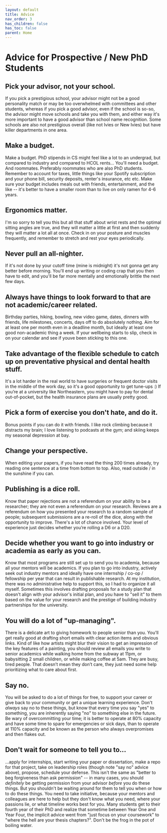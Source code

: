 ```yaml
---
layout: default
title: Advice
nav_order: 3
has_children: false
has_toc: false
parent: Home
---
```

# Advice for Prospective / New PhD Students

## Pick your advisor, not your school.
If you pick a prestigious school, your advisor might not be a good personality match or may be too overwhelmed with committees and other students, whereas if you pick a good advisor, even if the school is so-so, the advisor might move schools and take you with them, and either way it's more important to have a good advisor than school name recognition. Some schools are also not prestigious overall (like not Ivies or New Ivies) but have killer departments in one area. 

## Make a budget.
Make a budget. PhD stipends in CS might feel like a lot to an undergrad, but compared to industry and compared to HCOL rents... You'll need a budget. And roommates. Preferably roommates who are also PhD students. Remember to account for taxes, little things like your Spotify subscription and your phone bill, security deposits, renter's insurance, etc etc. Make sure your budget includes meals out with friends, entertainment, and the like -- it's better to have a smaller room than to live on only ramen for 4-6 years.

## Ergonomics matter.
I'm so sorry to tell you this but all that stuff about wrist rests and the optimal sitting angles are true, and they will matter a little at first and then suddenly they will matter a lot all at once. Check in on your posture and muscles frequently, and remember to stretch and rest your eyes periodically.

## Never pull an all-nighter.
If it's not done by your cutoff time (mine is midnight) it's not gonna get any better before morning. You'll end up writing or coding crap that you then have to edit, and you'll be far more mentally and emotionally brittle the next few days.

## Always have things to look forward to that are not academic/career related.
Birthday parties, hiking, bowling, new video game, dates, dinners with friends, life milestones, concerts, days off to do absolutely nothing. Aim for at least one per month even in a deadline month, but ideally at least one good non-academic thing a week. If your wellbeing starts to slip, check in on your calendar and see if youve been sticking to this one. 

## Take advantage of the flexible schedule to catch up on preventative physical and dental health stuff.
It's a lot harder in the real world to have surgeries or frequent doctor visits in the middle of the work day, so it's a good opportunity to get tune-ups :) If you’re at a university like Northeastern, you might have to pay for dental out-of-pocket, but the health insurance plans are usually pretty good.

## Pick a form of exercise you don't hate, and do it.
Bonus points if you can do it with friends. I like rock climbing because it distracts my brain; I love listening to podcasts at the gym; and skiing keeps my seasonal depression at bay.

## Change your perspective.
When editing your papers, if you have read the thing 200 times already, try reading one sentence at a time from bottom to top. Also, read outside / in the sunshine if you can.

## Publishing is a dice roll.
Know that paper rejections are not a referendum on your ability to be a researcher; they are not even a referendum on your research. Reviews are a referendum on how you presented your research to a random sample of people; subsequent submissions are a re-roll of the dice, along with the opportunity to improve. There's a lot of chance involved. Your level of experience just decides whether you’re rolling a D6 or a D20.

## Decide whether you want to go into industry or academia as early as you can.
Know that most programs are still set up to send you to academia, because all your mentors will be academics. If you plan to go into industry, actively seek out industry mentors and ideally have one internship / co-op / fellowship per year that can result in publishable research. At my institution, there was no administrative help to support this, so I had to organize it all myself. Sometimes this involves drafting proposals for a study plan that doesn't align with your advisor's initial plan, and you have to "sell it" to them based on the value for your research and the prestige of building industry partnerships for the university. 

## You will do a lot of "up-managing".
There is a delicate art to giving homework to people senior than you. You'll get really good at drafting short emails with clear action items and obvious links. Kind of like how artists might blur their vision to get an impression of the key features of a painting, you should review all emails you write to senior academics while walking home from the subway at 11pm, or babysitting 2 small children, or while making coffee at 5am. They are busy, tired people. That doesn’t mean they don’t care, they just need some help prioritizing what to care about first.

## Say no.
You will be asked to do a lot of things for free, to support your career or give back to your community or get a unique learning experience. Don't *always* say no to these things, but know that every time you say "yes" to something, you are inherently saying "no" to something else in the future. Be wary of overcommitting your time; it is better to operate at 80% capacity and have some time to spare for emergencies or sick days, than to operate at 110% capacity and be known as the person who always overpromises and then flakes out.

## Don't wait for someone to tell you to...
...apply for internships, start writing your paper or dissertation, make a repo for that project, take on leadership roles (though note "say no" advice above), propose, schedule your defense. This isn't the same as "better to beg forgiveness than ask permission" -- in many cases, you should *definitely* be getting permission from your advisor *before* you do these things. But you shouldn't be waiting around for them to tell you when or how to do these things. You need to take initiative, because your mentors and colleagues are here to help but they don't know what you need, where your passions lie, or what timeline works best for you. Many students get to their fourth year of their PhD and realize that sometime between Year One and Year Four, the implicit advice went from "just focus on your coursework" to "where the hell are your thesis chapters?". Don't be the frog in the pot of boiling water.
